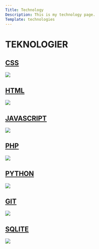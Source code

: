 ```yaml
---
Title: Technology
Description: This is my technology page.
Template: technologies
---
```



<div class="techno-box tekno">
    <h1>TEKNOLOGIER</h1>
</div>
<div class="techno-box css">
    <h2><a href="http://127.0.0.1:8080/dbwebb/design/me/portfolio/technology/css">CSS</a></h2>
    <img src="image/css.jpg">
</div>
<div class="techno-box html">
    <h2><a href="http://127.0.0.1:8080/dbwebb/design/me/portfolio/technology/html">HTML</a></h2>
    <img src="image/html.jpg">
</div>
<div class="techno-box javascript">
    <h2><a href="http://127.0.0.1:8080/dbwebb/design/me/portfolio/technology/javascript">JAVASCRIPT</a></h2>
    <img src="image/js1.jpg">
</div>
<div class="techno-box php">
    <h2><a href="http://127.0.0.1:8080/dbwebb/design/me/portfolio/technology/php">PHP</a></h2>
    <img src="image/php2.jpg">
</div>
<div class="techno-box python">
    <h2><a href="http://127.0.0.1:8080/dbwebb/design/me/portfolio/technology/python">PYTHON</a></h2>
    <img src="image/python.jpg">
</div>
<div class="techno-box git">
    <h2><a href="http://127.0.0.1:8080/dbwebb/design/me/portfolio/technology/git">GIT</a></h2>
    <img src="image/git3.jpg">
</div>
<div class="techno-box sqlite">
    <h2><a href="http://127.0.0.1:8080/dbwebb/design/me/portfolio/technology/sqlite">SQLITE</a></h2>
    <img src="image/sqlite2.jpg">
</div>

